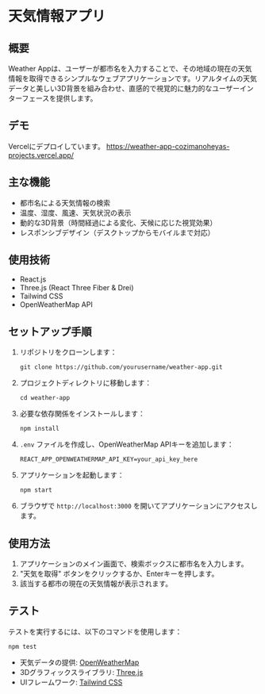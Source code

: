 # 天気情報アプリ

## 概要
Weather Appは、ユーザーが都市名を入力することで、その地域の現在の天気情報を取得できるシンプルなウェブアプリケーションです。リアルタイムの天気データと美しい3D背景を組み合わせ、直感的で視覚的に魅力的なユーザーインターフェースを提供します。

## デモ
Vercelにデプロイしています。
https://weather-app-cozimanoheyas-projects.vercel.app/

## 主な機能
- 都市名による天気情報の検索
- 温度、湿度、風速、天気状況の表示
- 動的な3D背景（時間経過による変化、天候に応じた視覚効果）
- レスポンシブデザイン（デスクトップからモバイルまで対応）

## 使用技術
- React.js
- Three.js (React Three Fiber & Drei)
- Tailwind CSS
- OpenWeatherMap API

## セットアップ手順
1. リポジトリをクローンします：
   ```
   git clone https://github.com/yourusername/weather-app.git
   ```

2. プロジェクトディレクトリに移動します：
   ```
   cd weather-app
   ```

3. 必要な依存関係をインストールします：
   ```
   npm install
   ```

4. `.env` ファイルを作成し、OpenWeatherMap APIキーを追加します：
   ```
   REACT_APP_OPENWEATHERMAP_API_KEY=your_api_key_here
   ```

5. アプリケーションを起動します：
   ```
   npm start
   ```

6. ブラウザで `http://localhost:3000` を開いてアプリケーションにアクセスします。

## 使用方法
1. アプリケーションのメイン画面で、検索ボックスに都市名を入力します。
2. "天気を取得" ボタンをクリックするか、Enterキーを押します。
3. 該当する都市の現在の天気情報が表示されます。

## テスト
テストを実行するには、以下のコマンドを使用します：
```
npm test
```

- 天気データの提供: [OpenWeatherMap](https://openweathermap.org/)
- 3Dグラフィックスライブラリ: [Three.js](https://threejs.org/)
- UIフレームワーク: [Tailwind CSS](https://tailwindcss.com/)
